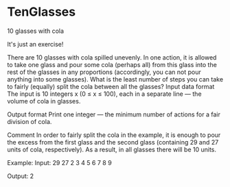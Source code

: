 # TenGlasses
10 glasses with cola 

It's just an exercise!

There are 10 glasses with cola spilled unevenly. In one action, it is allowed to take one glass and pour some cola (perhaps all) from this glass into the rest of the glasses in any proportions (accordingly, you can not pour anything into some glasses).
  What is the least number of steps you can take to fairly (equally) split the cola between all the glasses?
  Input data format
  The input is 10 integers x (0 ≤ x ≤ 100), each in a separate line — the volume of cola in glasses.
 
  Output format
  Print one integer — the minimum number of actions for a fair division of cola.
 
  Comment
  In order to fairly split the cola in the example, it is enough to pour the excess from the first glass and the second glass (containing 2​9​ and 2​7​ units of cola, respectively). As a result, in all glasses there will be 10 units.
  
  Example:
  Input:
  29
  27
  2
  3
  4
  5
  6
  7
  8
  9
  
  Output:
  2
